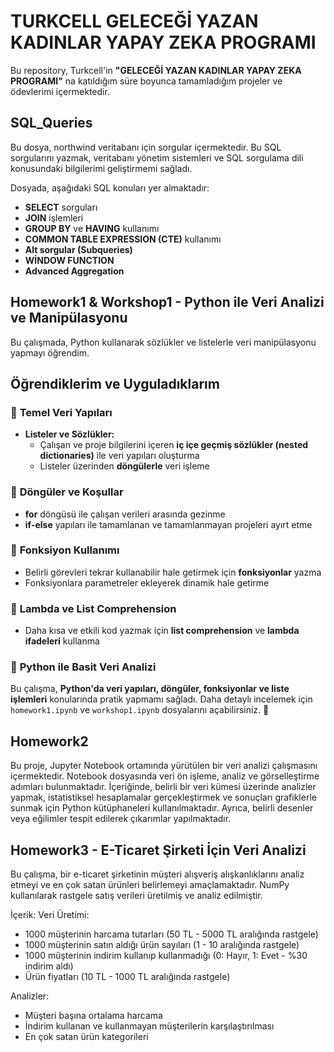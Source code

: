 # TURKCELL GELECEĞİ YAZAN KADINLAR YAPAY ZEKA PROGRAMI

Bu repository, Turkcell'in **"GELECEĞİ YAZAN KADINLAR YAPAY ZEKA PROGRAMI"** na katıldığım süre boyunca tamamladığım projeler ve ödevlerimi içermektedir.

## SQL_Queries

Bu dosya, northwind veritabanı için sorgular içermektedir. Bu SQL sorgularını yazmak, veritabanı yönetim sistemleri ve SQL sorgulama dili konusundaki bilgilerimi geliştirmemi sağladı. 

Dosyada, aşağıdaki SQL konuları yer almaktadır:
- **SELECT** sorguları
- **JOIN** işlemleri
- **GROUP BY** ve **HAVING** kullanımı
- **COMMON TABLE EXPRESSION (CTE)** kullanımı
- **Alt sorgular (Subqueries)**
- **WİNDOW FUNCTION**
- **Advanced Aggregation**

## Homework1 & Workshop1 - Python ile Veri Analizi ve Manipülasyonu

Bu çalışmada, Python kullanarak sözlükler ve listelerle veri manipülasyonu yapmayı öğrendim.

## Öğrendiklerim ve Uyguladıklarım

### 🔹 **Temel Veri Yapıları**
- **Listeler ve Sözlükler:**  
  - Çalışan ve proje bilgilerini içeren **iç içe geçmiş sözlükler (nested dictionaries)** ile veri yapıları oluşturma  
  - Listeler üzerinden **döngülerle** veri işleme  

### 🔹 **Döngüler ve Koşullar**
- **for** döngüsü ile çalışan verileri arasında gezinme  
- **if-else** yapıları ile tamamlanan ve tamamlanmayan projeleri ayırt etme  

### 🔹 **Fonksiyon Kullanımı**
- Belirli görevleri tekrar kullanabilir hale getirmek için **fonksiyonlar** yazma  
- Fonksiyonlara parametreler ekleyerek dinamik hale getirme  

### 🔹 **Lambda ve List Comprehension**
- Daha kısa ve etkili kod yazmak için **list comprehension** ve **lambda ifadeleri** kullanma  

### 🔹 **Python ile Basit Veri Analizi**

Bu çalışma, **Python'da veri yapıları, döngüler, fonksiyonlar ve liste işlemleri** konularında pratik yapmamı sağladı. Daha detaylı incelemek için `homework1.ipynb` ve `workshop1.ipynb`  dosyalarını açabilirsiniz. 🚀

## Homework2
Bu proje, Jupyter Notebook ortamında yürütülen bir veri analizi çalışmasını içermektedir. Notebook dosyasında veri ön işleme, analiz ve görselleştirme adımları bulunmaktadır. İçeriğinde, belirli bir veri kümesi üzerinde analizler yapmak, istatistiksel hesaplamalar gerçekleştirmek ve sonuçları grafiklerle sunmak için Python kütüphaneleri kullanılmaktadır. Ayrıca, belirli desenler veya eğilimler tespit edilerek çıkarımlar yapılmaktadır.

## Homework3  - E-Ticaret Şirketi İçin Veri Analizi
Bu çalışma, bir e-ticaret şirketinin müşteri alışveriş alışkanlıklarını analiz etmeyi ve en çok satan ürünleri belirlemeyi amaçlamaktadır. NumPy kullanılarak rastgele satış verileri üretilmiş ve analiz edilmiştir.

İçerik:
Veri Üretimi:
- 1000 müşterinin harcama tutarları (50 TL - 5000 TL aralığında rastgele)
- 1000 müşterinin satın aldığı ürün sayıları (1 - 10 aralığında rastgele)
- 1000 müşterinin indirim kullanıp kullanmadığı (0: Hayır, 1: Evet - %30 indirim aldı)
- Ürün fiyatları (10 TL - 1000 TL aralığında rastgele)

Analizler:
- Müşteri başına ortalama harcama
- İndirim kullanan ve kullanmayan müşterilerin karşılaştırılması
- En çok satan ürün kategorileri
